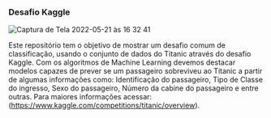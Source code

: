 ### Desafio Kaggle 

![Captura de Tela 2022-05-21 às 16 32 41](https://user-images.githubusercontent.com/94873104/169666637-39916326-6a9a-408a-b641-0bf92903aca0.png)

Este repositório tem o objetivo de mostrar um desafio comum de classificação, usando o conjunto de dados do Titanic através do desafio Kaggle. Com os algoritmos de Machine Learning devemos destacar modelos capazes de prever se um passageiro sobreviveu ao Titanic a partir de algumas informações como: Identificação do passageiro, Tipo de Classe do ingresso, Sexo do passageiro, Número da cabine do passageiro e entre outras. Para maiores informações acessar: (https://www.kaggle.com/competitions/titanic/overview).





